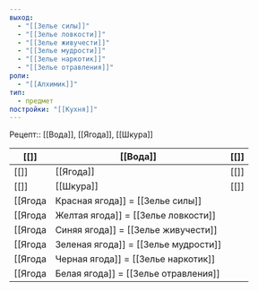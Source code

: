 ```yaml
---
выход:
  - "[[Зелье силы]]"
  - "[[Зелье ловкости]]"
  - "[[Зелье живучести]]"
  - "[[Зелье мудрости]]"
  - "[[Зелье наркотик]]"
  - "[[Зелье отравления]]"
роли:
  - "[[Алхимик]]"
тип:
  - предмет
постройки: "[[Кухня]]"
---
```

Рецепт:: [[Вода]], [[Ягода]], [[Шкура]]

| [[]] | [[Вода]]  | [[]] |
| ---- | --------- | ---- |
| [[]] | [[Ягода]] | [[]] |
| [[]] | [[Шкура]] | [[]] |
[[Ягода|Красная ягода]] = [[Зелье силы]]
[[Ягода|Желтая ягода]] = [[Зелье ловкости]]
[[Ягода|Синяя ягода]] = [[Зелье живучести]]
[[Ягода|Зеленая ягода]] = [[Зелье мудрости]]
[[Ягода|Черная ягода]] = [[Зелье наркотик]]
[[Ягода|Белая ягода]] = [[Зелье отравления]]